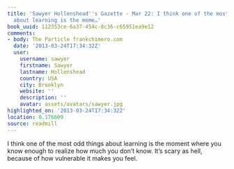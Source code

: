 ```yaml
---
title: 'Sawyer Hollenshead''s Gazette - Mar 22: I think one of the most odd things
  about learning is the mome…'
book_uuid: 112353ce-6a37-454c-8c36-c65951ea9e12
comments:
- body: The Particle frankchimero.com
  date: '2013-03-24T17:34:32Z'
  user:
    username: sawyer
    firstname: Sawyer
    lastname: Hollenshead
    country: USA
    city: Brooklyn
    website: ''
    description: ''
    avatar: assets/avatars/sawyer.jpg
highlighted_on: '2013-03-24T17:34:32Z'
location: 0.176609
source: readmill
---
```


I think one of the most odd things about learning is the moment where you know enough to realize how much you don’t know. It’s scary as hell, because of how vulnerable it makes you feel.